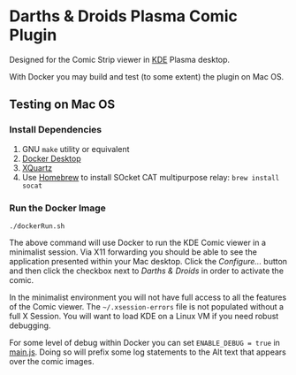 # Darths &amp; Droids Plasma Comic Plugin

Designed for the Comic Strip viewer in [KDE](https://kde.org "KDE Community Home") Plasma desktop.

With Docker you may build and test (to some extent) the plugin on Mac OS.

## Testing on Mac OS

### Install Dependencies

1. GNU `make` utility or equivalent
2. [Docker Desktop](https://www.docker.com/products/docker-desktop)
3. [XQuartz](https://www.xquartz.org)
5. Use [Homebrew](https://brew.sh) to install SOcket CAT multipurpose relay: `brew install socat`

### Run the Docker Image

```
./dockerRun.sh
```

The above command will use Docker to run the KDE Comic viewer in a minimalist session.
Via X11 forwarding you should be able to see the application presented within your Mac desktop.
Click the _Configure..._ button and then click the checkbox next to *Darths &amp; Droids* in order to activate the comic. 

In the minimalist environment you will not have full access to all the features of the Comic viewer.
The `~/.xsession-errors` file is not populated without a full X Session.
You will want to load KDE on a Linux VM if you need robust debugging.

For some level of debug within Docker you can set `ENABLE_DEBUG = true` in [main.js](src/contents/code/main.js).
Doing so will prefix some log statements to the Alt text that appears over the comic images.

